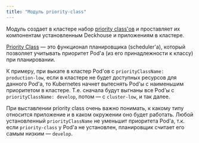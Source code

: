 ```yaml
---
title: "Модуль priority-class"
---
```


Модуль создает в кластере набор [priority class'ов](https://kubernetes.io/docs/concepts/configuration/pod-priority-preemption/#priorityclass) и проставляет их компонентам установленным Deckhouse и приложениям в кластере.

[Priority Class](https://kubernetes.io/docs/concepts/configuration/pod-priority-preemption) — это функционал планировщика (scheduler'а), который позволяет учитывать приоритет Pod'а (из его принадлежности к классу) при планировании.

К примеру, при выкате в кластер Pod'ов с `priorityClassName: production-low`, если в кластере не будет доступных ресурсов для данного Pod'а, то Kubernetes начнет вытеснять Pod'ы с наименьшим приоритетом в кластере.
Т.е. сначала будут выгнаны все Pod'ы с `priorityClassName: develop`, потом — с `cluster-low`, и так далее.

При выставлении priority class очень важно понимать, к какому типу относится приложение и в каком окружении оно будет работать. Любой установленный `priorityClassName` не уменьшит приоритета Pod'а, т.к. если `priority-class` у Pod'а не установлен, планировщик считает его самым низким — `develop`.
